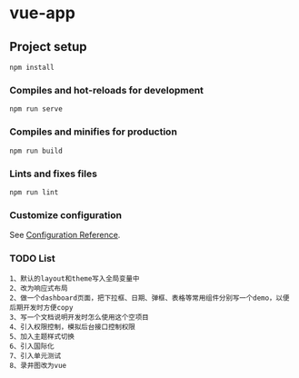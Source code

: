 # vue-app

## Project setup
```
npm install
```

### Compiles and hot-reloads for development
```
npm run serve
```

### Compiles and minifies for production
```
npm run build
```

### Lints and fixes files
```
npm run lint
```

### Customize configuration
See [Configuration Reference](https://cli.vuejs.org/config/).


### TODO List
````
1、默认的layout和theme写入全局变量中
2、改为响应式布局
2、做一个dashboard页面，把下拉框、日期、弹框、表格等常用组件分别写一个demo，以便后期开发时方便copy
3、写一个文档说明开发时怎么使用这个空项目
4、引入权限控制，模拟后台接口控制权限
5、加入主题样式切换
6、引入国际化
7、引入单元测试
8、录井图改为vue
````
